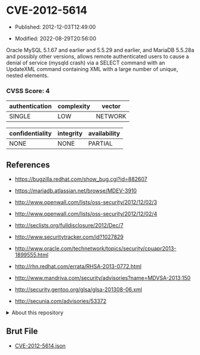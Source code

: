 # CVE-2012-5614

- Published: 2012-12-03T12:49:00

- Modified: 2022-08-29T20:56:00

Oracle MySQL 5.1.67 and earlier and 5.5.29 and earlier, and MariaDB 5.5.28a and possibly other versions, allows remote authenticated users to cause a denial of service (mysqld crash) via a SELECT command with an UpdateXML command containing XML with a large number of unique, nested elements.

### CVSS Score: **4**

| authentication | complexity | vector |
| --- | --- | --- |
| SINGLE | LOW | NETWORK |

| confidentiality | integrity | availability |
| --- | --- | --- |
| NONE | NONE | PARTIAL |

## References

* https://bugzilla.redhat.com/show_bug.cgi?id=882607

* https://mariadb.atlassian.net/browse/MDEV-3910

* http://www.openwall.com/lists/oss-security/2012/12/02/3

* http://www.openwall.com/lists/oss-security/2012/12/02/4

* http://seclists.org/fulldisclosure/2012/Dec/7

* http://www.securitytracker.com/id?1027829

* http://www.oracle.com/technetwork/topics/security/cpuapr2013-1899555.html

* http://rhn.redhat.com/errata/RHSA-2013-0772.html

* http://www.mandriva.com/security/advisories?name=MDVSA-2013:150

* http://security.gentoo.org/glsa/glsa-201308-06.xml

* http://secunia.com/advisories/53372

<details>
<summary>About this repository</summary> 

  This repository is part of the project [Live Hack CVE](https://github.com/Live-Hack-CVE). Main website can be found [www.live-hack.org](https://www.live-hack.org) 
  
  Made by [Sn0wAlice](https://github.com/Sn0wAlice) for the people that care about security and need to have a feed of the latest CVEs. Hope you enjoy it, don't forget to star the repo and follow me on [Twitter](https://twitter.com/Sn0wAlice) and [Github](https://github.com/Sn0wAlice). And that is my [personnal website](https://www.alice-snow.me/)

  - [Home Page](https://github.com/Live-Hack-CVE)
  - [Framework](https://github.com/Live-Hack-CVE/cve-framework)
  - [CVE database](https://github.com/Live-Hack-CVE/full_database)
  - [Changelog](https://github.com/Live-Hack-CVE/Changelog)
</details>

## Brut File

* [CVE-2012-5614.json](https://raw.githubusercontent.com/Live-Hack-CVE/full_database/main/cves/2012/CVE-2012-5614.json)

